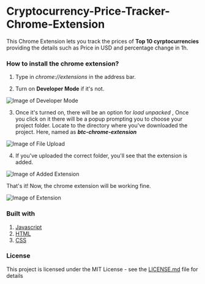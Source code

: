 # Cryptocurrency-Price-Tracker-Chrome-Extension

This Chrome Extension lets you track the prices of **Top 10 cyrptocurrencies** providing the details such as Price in USD and percentage change in 1h. 

### How to install the chrome extension?

1. Type in *chrome://extensions* in the address bar. 

2. Turn on **Developer Mode** if it's not. 

![Image of Developer Mode](https://lh6.googleusercontent.com/43cST4ih2e7cxjj3rvEvOYe0DOKAlprU6qThJsP3YTia8U6xZ3JQK5Hx37ZiACokklSW5ya-LnzoPcq80zIa=w1837-h942-rw)

3. Once it's turned on, there will be an option for _load unpacked_ , Once you click on it there will be a popup prompting you to choose your project folder. Locate to the directory where you've downloaded the project. Here, named as **_btc-chrome-extension_**

![Image of File Upload](https://lh5.googleusercontent.com/eNb-2kmksvpAhsqHINMv_bvGefy03py6WBif-0sFu9CiNvcQv2z8F1CFYFeduoailkzpqCcUPGBSI96V2UKp=w1920-h957)

4. If you've uploaded the correct folder, you'll see that the extension is added. 

![Image of Added Extension](https://lh6.googleusercontent.com/uYjoHl3JZfYbH1pWk61Ms2AJqSqpVYSMer3JlOOg3VLtlqL4IcGxStR6X8wtRuhQT0adC3IcHSHKP-S7L1bz=w1920-h957)

That's it! Now, the chrome extension will be working fine. 

![Image of Extension](https://lh5.googleusercontent.com/YH4df7oJcyN3je8oG0XFpqdYjLdib-seJjCmL6OT_gKaLT7C_L4duLKUIMs5wqeO1UORMaGxb5S5rwdmTaUM=w1920-h957)

### Built with

1. [Javascript](https://devdocs.io/javascript/)
2. [HTML](https://developer.mozilla.org/en-US/docs/Web/HTML)
3. [CSS](https://www.w3.org/Style/CSS/Overview.en.html)

### License

This project is licensed under the MIT License - see the [LICENSE.md](https://github.com/iSumitBanik/Cryptocurrency-Price-Tracker-Chrome-Extension/blob/master/LICENSE) file for details


